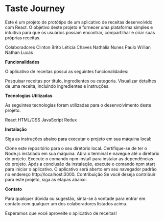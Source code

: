 # Taste Journey
Este é um projeto de protótipo de um aplicativo de receitas desenvolvido com React. O objetivo deste projeto é fornecer uma plataforma simples e intuitiva para que os usuários possam encontrar, compartilhar e criar suas próprias receitas.

Colaboradores
Clinton Brito
Léticia Chaves
Nathália Nunes
Paulo Willian
Nathan Lucas

**Funcionalidades**

O aplicativo de receitas possui as seguintes funcionalidades:

Pesquisar receitas por título, ingredientes ou categoria.
Visualizar detalhes de uma receita, incluindo ingredientes e instruções.


**Tecnologias Utilizadas**

As seguintes tecnologias foram utilizadas para o desenvolvimento deste projeto:

React
HTML/CSS
JavaScript
Redux

**Instalação**

Siga as instruções abaixo para executar o projeto em sua máquina local:

Clone este repositório para o seu diretório local.
Certifique-se de ter o Node.js instalado em sua máquina.
Abra o terminal e navegue até o diretório do projeto.
Execute o comando npm install para instalar as dependências do projeto.
Após a conclusão da instalação, execute o comando npm start para iniciar o aplicativo.
O aplicativo será aberto em seu navegador padrão no endereço http://localhost:3000.
Contribuição
Se você deseja contribuir para este projeto, siga as etapas abaixo:

**Contato**

Para qualquer dúvida ou sugestão, sinta-se à vontade para entrar em contato com qualquer um dos colaboradores listados acima.

Esperamos que você aproveite o aplicativo de receitas!
